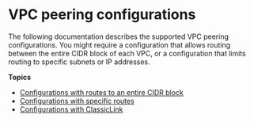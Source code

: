 # VPC peering configurations<a name="peering-configurations"></a>

The following documentation describes the supported VPC peering configurations\. You might require a configuration that allows routing between the entire CIDR block of each VPC, or a configuration that limits routing to specific subnets or IP addresses\.

**Topics**
+ [Configurations with routes to an entire CIDR block](peering-configurations-full-access.md)
+ [Configurations with specific routes](peering-configurations-partial-access.md)
+ [Configurations with ClassicLink](peering-configurations-classiclink.md)